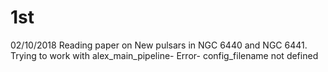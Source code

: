 # 1st
02/10/2018
Reading paper on New pulsars in NGC 6440 and NGC 6441.
Trying to work with alex_main_pipeline- Error- config_filename not defined
